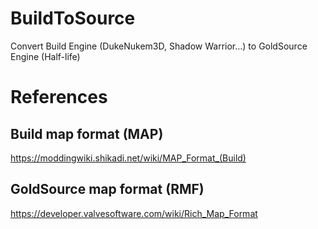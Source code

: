 # BuildToSource
Convert Build Engine (DukeNukem3D, Shadow Warrior...) to GoldSource Engine (Half-life)

# References 
## Build map format (MAP)
https://moddingwiki.shikadi.net/wiki/MAP_Format_(Build)

## GoldSource map format (RMF)
https://developer.valvesoftware.com/wiki/Rich_Map_Format